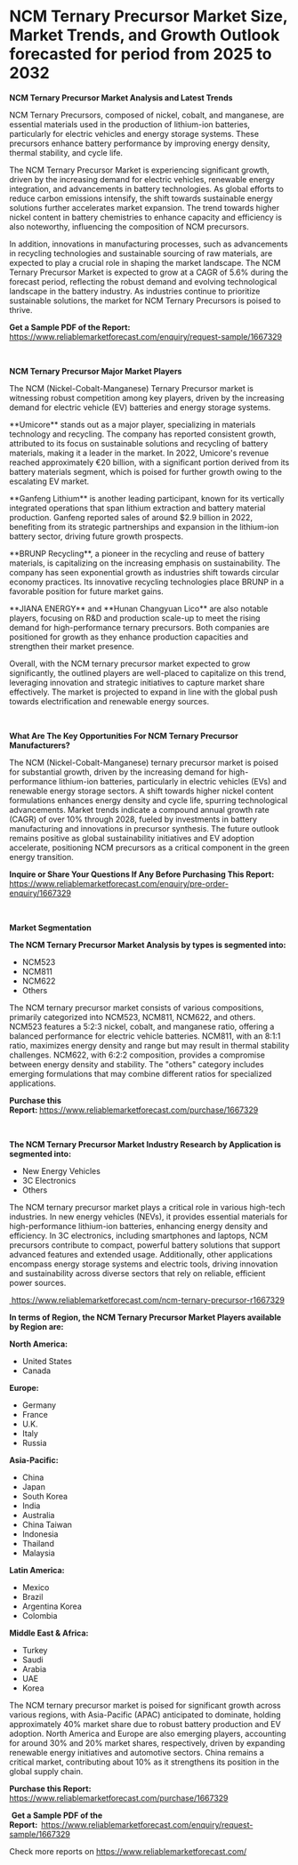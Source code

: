 <p><h1>NCM Ternary Precursor Market Size, Market Trends, and Growth Outlook forecasted for period from 2025 to 2032</h1></p><p><strong>NCM Ternary Precursor Market Analysis and Latest Trends</strong></p>
<p><p>NCM Ternary Precursors, composed of nickel, cobalt, and manganese, are essential materials used in the production of lithium-ion batteries, particularly for electric vehicles and energy storage systems. These precursors enhance battery performance by improving energy density, thermal stability, and cycle life.</p><p>The NCM Ternary Precursor Market is experiencing significant growth, driven by the increasing demand for electric vehicles, renewable energy integration, and advancements in battery technologies. As global efforts to reduce carbon emissions intensify, the shift towards sustainable energy solutions further accelerates market expansion. The trend towards higher nickel content in battery chemistries to enhance capacity and efficiency is also noteworthy, influencing the composition of NCM precursors.</p><p>In addition, innovations in manufacturing processes, such as advancements in recycling technologies and sustainable sourcing of raw materials, are expected to play a crucial role in shaping the market landscape. The NCM Ternary Precursor Market is expected to grow at a CAGR of 5.6% during the forecast period, reflecting the robust demand and evolving technological landscape in the battery industry. As industries continue to prioritize sustainable solutions, the market for NCM Ternary Precursors is poised to thrive.</p></p>
<p><strong>Get a Sample PDF of the Report:&nbsp;</strong> <a href="https://www.reliablemarketforecast.com/enquiry/request-sample/1667329?utm_campaign=2232&utm_medium=2&utm_source=Github&utm_content=ia&utm_term=02022025&utm_id=ncm-ternary-precursor">https://www.reliablemarketforecast.com/enquiry/request-sample/1667329</a></p>
<p>&nbsp;</p>
<p><strong>NCM Ternary Precursor Major Market Players</strong></p>
<p><p>The NCM (Nickel-Cobalt-Manganese) Ternary Precursor market is witnessing robust competition among key players, driven by the increasing demand for electric vehicle (EV) batteries and energy storage systems. </p><p>**Umicore** stands out as a major player, specializing in materials technology and recycling. The company has reported consistent growth, attributed to its focus on sustainable solutions and recycling of battery materials, making it a leader in the market. In 2022, Umicore's revenue reached approximately €20 billion, with a significant portion derived from its battery materials segment, which is poised for further growth owing to the escalating EV market.</p><p>**Ganfeng Lithium** is another leading participant, known for its vertically integrated operations that span lithium extraction and battery material production. Ganfeng reported sales of around $2.9 billion in 2022, benefiting from its strategic partnerships and expansion in the lithium-ion battery sector, driving future growth prospects.</p><p>**BRUNP Recycling**, a pioneer in the recycling and reuse of battery materials, is capitalizing on the increasing emphasis on sustainability. The company has seen exponential growth as industries shift towards circular economy practices. Its innovative recycling technologies place BRUNP in a favorable position for future market gains.</p><p>**JIANA ENERGY** and **Hunan Changyuan Lico** are also notable players, focusing on R&D and production scale-up to meet the rising demand for high-performance ternary precursors. Both companies are positioned for growth as they enhance production capacities and strengthen their market presence.</p><p>Overall, with the NCM ternary precursor market expected to grow significantly, the outlined players are well-placed to capitalize on this trend, leveraging innovation and strategic initiatives to capture market share effectively. The market is projected to expand in line with the global push towards electrification and renewable energy sources.</p></p>
<p>&nbsp;</p>
<p><strong>What Are The Key Opportunities For NCM Ternary Precursor Manufacturers?</strong></p>
<p><p>The NCM (Nickel-Cobalt-Manganese) ternary precursor market is poised for substantial growth, driven by the increasing demand for high-performance lithium-ion batteries, particularly in electric vehicles (EVs) and renewable energy storage sectors. A shift towards higher nickel content formulations enhances energy density and cycle life, spurring technological advancements. Market trends indicate a compound annual growth rate (CAGR) of over 10% through 2028, fueled by investments in battery manufacturing and innovations in precursor synthesis. The future outlook remains positive as global sustainability initiatives and EV adoption accelerate, positioning NCM precursors as a critical component in the green energy transition.</p></p>
<p><strong>Inquire or Share Your Questions If Any Before Purchasing This Report:</strong> <a href="https://www.reliablemarketforecast.com/enquiry/pre-order-enquiry/1667329?utm_campaign=2232&utm_medium=2&utm_source=Github&utm_content=ia&utm_term=02022025&utm_id=ncm-ternary-precursor">https://www.reliablemarketforecast.com/enquiry/pre-order-enquiry/1667329</a></p>
<p>&nbsp;</p>
<p><strong>Market Segmentation</strong></p>
<p><strong>The NCM Ternary Precursor Market Analysis by types is segmented into:</strong></p>
<p><ul><li>NCM523</li><li>NCM811</li><li>NCM622</li><li>Others</li></ul></p>
<p><p>The NCM ternary precursor market consists of various compositions, primarily categorized into NCM523, NCM811, NCM622, and others. NCM523 features a 5:2:3 nickel, cobalt, and manganese ratio, offering a balanced performance for electric vehicle batteries. NCM811, with an 8:1:1 ratio, maximizes energy density and range but may result in thermal stability challenges. NCM622, with 6:2:2 composition, provides a compromise between energy density and stability. The "others" category includes emerging formulations that may combine different ratios for specialized applications.</p></p>
<p><strong>Purchase this Report:&nbsp;</strong><a href="https://www.reliablemarketforecast.com/purchase/1667329?utm_campaign=2232&utm_medium=2&utm_source=Github&utm_content=ia&utm_term=02022025&utm_id=ncm-ternary-precursor">https://www.reliablemarketforecast.com/purchase/1667329</a></p>
<p>&nbsp;</p>
<p><strong>The NCM Ternary Precursor Market Industry Research by Application is segmented into:</strong></p>
<p><ul><li>New Energy Vehicles</li><li>3C Electronics</li><li>Others</li></ul></p>
<p><p>The NCM ternary precursor market plays a critical role in various high-tech industries. In new energy vehicles (NEVs), it provides essential materials for high-performance lithium-ion batteries, enhancing energy density and efficiency. In 3C electronics, including smartphones and laptops, NCM precursors contribute to compact, powerful battery solutions that support advanced features and extended usage. Additionally, other applications encompass energy storage systems and electric tools, driving innovation and sustainability across diverse sectors that rely on reliable, efficient power sources.</p></p>
<p><a href="https://www.reliablemarketforecast.com/ncm-ternary-precursor-r1667329?utm_campaign=2232&utm_medium=2&utm_source=Github&utm_content=ia&utm_term=02022025&utm_id=ncm-ternary-precursor">&nbsp;https://www.reliablemarketforecast.com/ncm-ternary-precursor-r1667329</a></p>
<p><strong>In terms of Region, the NCM Ternary Precursor Market Players available by Region are:</strong></p>
<p>
    <p> <strong> North America: </strong>
        <ul>
            <li>United States</li>
            <li>Canada</li>
        </ul>
        </p> 
    <p> <strong> Europe: </strong>
        <ul>
            <li>Germany</li>
            <li>France</li>
            <li>U.K.</li>
            <li>Italy</li>
            <li>Russia</li>
        </ul>
        </p> 
    <p> <strong> Asia-Pacific: </strong>
        <ul>
            <li>China</li>
            <li>Japan</li>
            <li>South Korea</li>
            <li>India</li>
            <li>Australia</li>
            <li>China Taiwan</li>
            <li>Indonesia</li>
            <li>Thailand</li>
            <li>Malaysia</li>
        </ul>
        </p> 
    <p> <strong> Latin America: </strong>
        <ul>
            <li>Mexico</li>
            <li>Brazil</li>
            <li>Argentina Korea</li>
            <li>Colombia</li>
        </ul>
        </p> 
    <p> <strong> Middle East & Africa: </strong>
        <ul>
            <li>Turkey</li>
            <li>Saudi</li>
            <li>Arabia</li>
            <li>UAE</li>
            <li>Korea</li>
        </ul>
    </p>
    </p>
<p><p>The NCM ternary precursor market is poised for significant growth across various regions, with Asia-Pacific (APAC) anticipated to dominate, holding approximately 40% market share due to robust battery production and EV adoption. North America and Europe are also emerging players, accounting for around 30% and 20% market shares, respectively, driven by expanding renewable energy initiatives and automotive sectors. China remains a critical market, contributing about 10% as it strengthens its position in the global supply chain.</p></p>
<p><strong>Purchase this Report: </strong><a href="https://www.reliablemarketforecast.com/purchase/1667329?utm_campaign=2232&utm_medium=2&utm_source=Github&utm_content=ia&utm_term=02022025&utm_id=ncm-ternary-precursor">https://www.reliablemarketforecast.com/purchase/1667329</a></p>
<p>&nbsp;<strong>Get a Sample PDF of the Report:&nbsp;&nbsp;</strong><a href="https://www.reliablemarketforecast.com/enquiry/request-sample/1667329?utm_campaign=2232&utm_medium=2&utm_source=Github&utm_content=ia&utm_term=02022025&utm_id=ncm-ternary-precursor">https://www.reliablemarketforecast.com/enquiry/request-sample/1667329</a></p>
<p><strong></strong></p>
<p>Check more reports on <a href="https://www.reliablemarketforecast.com/?utm_campaign=2232&utm_medium=2&utm_source=Github&utm_content=ia&utm_term=02022025&utm_id=ncm-ternary-precursor">https://www.reliablemarketforecast.com/</a></p>